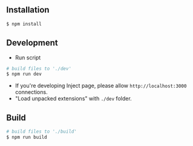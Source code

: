 ## Installation
```bash
$ npm install
```

## Development

* Run script
```bash
# build files to './dev'
$ npm run dev
```
* If you're developing Inject page, please allow `http://localhost:3000` connections. 
* "Load unpacked extensions" with `./dev` folder.

## Build

```bash
# build files to './build'
$ npm run build
```

